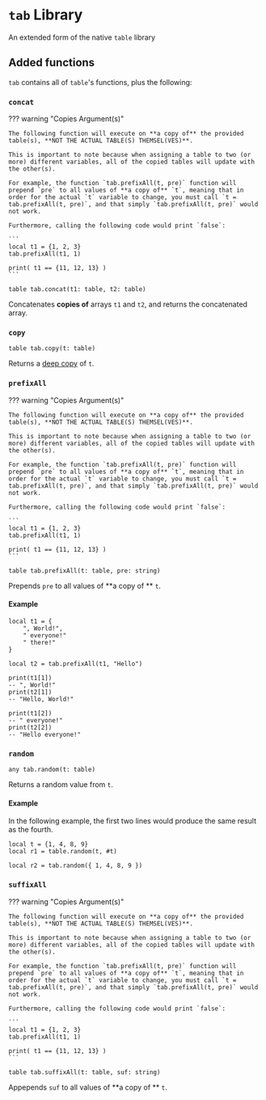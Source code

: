 # `tab` Library

An extended form of the native `table` library

## Added functions

`tab` contains all of `table`'s functions, plus the following:

### `concat`

??? warning "Copies Argument(s)"

    The following function will execute on **a copy of** the provided table(s), **NOT THE ACTUAL TABLE(S) THEMSEL(VES)**.

    This is important to note because when assigning a table to two (or more) different variables, all of the copied tables will update with the other(s). 

    For example, the function `tab.prefixAll(t, pre)` function will prepend `pre` to all values of **a copy of** `t`, meaning that in order for the actual `t` variable to change, you must call `t = tab.prefixAll(t, pre)`, and that simply `tab.prefixAll(t, pre)` would not work.

    Furthermore, calling the following code would print `false`:

    ```
    local t1 = {1, 2, 3}
    tab.prefixAll(t1, 1)

    print( t1 == {11, 12, 13} )
    ```

```
table tab.concat(t1: table, t2: table)
```

Concatenates **copies of** arrays `t1` and `t2`, and returns the concatenated array.

### `copy`

```
table tab.copy(t: table)
```

Returns a [deep copy](https://developer.roblox.com/en-us/articles/Cloning-tables) of `t`.

### `prefixAll`

??? warning "Copies Argument(s)"

    The following function will execute on **a copy of** the provided table(s), **NOT THE ACTUAL TABLE(S) THEMSEL(VES)**.

    This is important to note because when assigning a table to two (or more) different variables, all of the copied tables will update with the other(s). 

    For example, the function `tab.prefixAll(t, pre)` function will prepend `pre` to all values of **a copy of** `t`, meaning that in order for the actual `t` variable to change, you must call `t = tab.prefixAll(t, pre)`, and that simply `tab.prefixAll(t, pre)` would not work.

    Furthermore, calling the following code would print `false`:

    ```
    local t1 = {1, 2, 3}
    tab.prefixAll(t1, 1)

    print( t1 == {11, 12, 13} )
    ```

```
table tab.prefixAll(t: table, pre: string)
```

Prepends `pre` to all values of **a copy of ** `t`.

#### Example

```
local t1 = {
    ", World!",
    " everyone!"
    " there!"
}

local t2 = tab.prefixAll(t1, "Hello")

print(t1[1])
-- ", World!"
print(t2[1])
-- "Hello, World!"

print(t1[2])
-- " everyone!"
print(t2[2])
-- "Hello everyone!"
```

### `random`

```
any tab.random(t: table)
```

Returns a random value from `t`.

#### Example

In the following example, the first two lines would produce the same result as the fourth.

```
local t = {1, 4, 8, 9}
local r1 = table.random(t, #t)

local r2 = tab.random({ 1, 4, 8, 9 })
```

### `suffixAll`

??? warning "Copies Argument(s)"

    The following function will execute on **a copy of** the provided table(s), **NOT THE ACTUAL TABLE(S) THEMSEL(VES)**.

    This is important to note because when assigning a table to two (or more) different variables, all of the copied tables will update with the other(s). 

    For example, the function `tab.prefixAll(t, pre)` function will prepend `pre` to all values of **a copy of** `t`, meaning that in order for the actual `t` variable to change, you must call `t = tab.prefixAll(t, pre)`, and that simply `tab.prefixAll(t, pre)` would not work.

    Furthermore, calling the following code would print `false`:

    ```
    local t1 = {1, 2, 3}
    tab.prefixAll(t1, 1)

    print( t1 == {11, 12, 13} )
    ```

```
table tab.suffixAll(t: table, suf: string)
```

Appepends `suf` to all values of **a copy of ** `t`.
